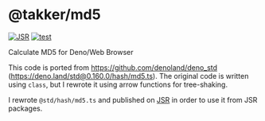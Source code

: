 # @takker/md5

[![JSR](https://jsr.io/badges/@takker/md5)](https://jsr.io/@takker/md5)
[![test](https://github.com/takker99/deno-md5/workflows/ci/badge.svg)](https://github.com/takker99/deno-md5/actions?query=workflow%3Aci)

Calculate MD5 for Deno/Web Browser

This code is ported from https://github.com/denoland/deno_std
(https://deno.land/std@0.160.0/hash/md5.ts). The original code is written using
`class`, but I rewrote it using arrow functions for tree-shaking.

I rewrote `@std/hash/md5.ts` and published on [JSR](https://jsr.io/@takker/md5)
in order to use it from JSR packages.
